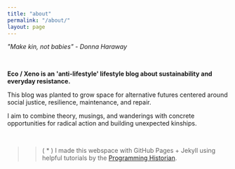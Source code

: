 ```yaml
---
title: "about"
permalink: "/about/"
layout: page
---
```


*"Make kin, not babies"*
*- Donna Haraway*

&nbsp;

**Eco / Xeno is an 'anti-lifestyle' lifestyle blog about sustainability and everyday resistance.**



This blog was planted to grow space for alternative futures centered around social justice, resilience, maintenance, and repair.

I aim to combine theory, musings, and wanderings with concrete opportunities for radical action and building unexpected kinships.

&nbsp;
&nbsp;
&nbsp;
&nbsp;

>>( * ) I made this webspace with GitHub Pages + Jekyll using
helpful tutorials by the [Programming Historian](https://programminghistorian.org/).
